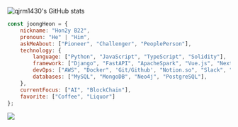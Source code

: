 ![qjrm1430's GitHub stats](https://github-readme-stats.vercel.app/api?username=qjrm1430&show_icons=true&theme=tokyonight)

```javascript
const joongHeon = {
    nickname: "Hon2y B22",
    pronoun: "He" | "Him",
    askMeAbout: ["Pioneer", "Challenger", "PeoplePerson"],
    technology: {
        language: ["Python", "JavaScript", "TypeScript", "Solidity"],
        framework: ["Django", "FastAPI", "ApacheSpark", "Vue.js", "Next.js", "Nest.js"],
        devOps: ["AWS", "Docker", 'Git/Github', "Notion.so", "Slack", "Jira", "Asana"],
        databases: ["MySQL", "MongoDB", "Neo4j", "PostgreSQL"],
    },
    currentFocus: ["AI", "BlockChain"],
    favorite: ["Coffee", "Liquor"]
};
```

<a href="https://honeycomb.oopy.io/" target="_blank"><img src="https://img.shields.io/badge/기술 블로그-000000?style=social&logo=notion"/></a><br>
